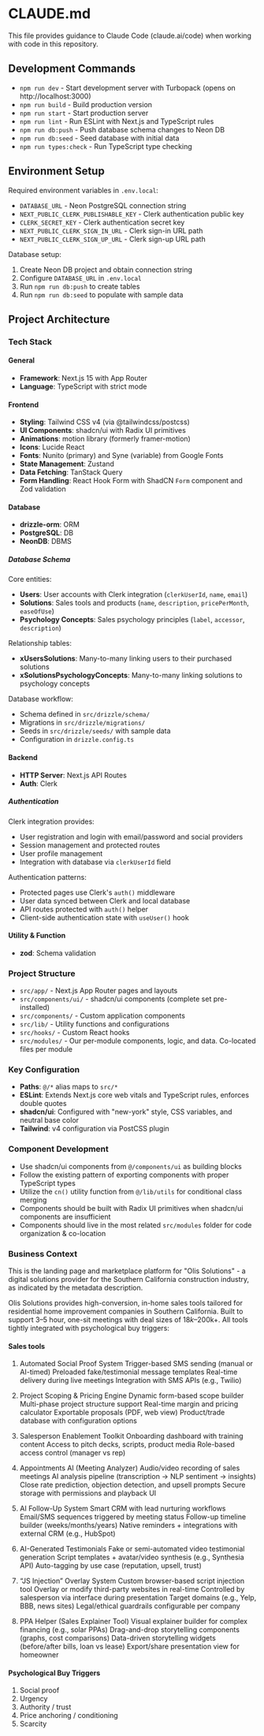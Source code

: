 # CLAUDE.md

This file provides guidance to Claude Code (claude.ai/code) when working with code in this repository.

## Development Commands

- `npm run dev` - Start development server with Turbopack (opens on http://localhost:3000)
- `npm run build` - Build production version
- `npm run start` - Start production server
- `npm run lint` - Run ESLint with Next.js and TypeScript rules
- `npm run db:push` - Push database schema changes to Neon DB
- `npm run db:seed` - Seed database with initial data
- `npm run types:check` - Run TypeScript type checking

## Environment Setup

Required environment variables in `.env.local`:

- `DATABASE_URL` - Neon PostgreSQL connection string
- `NEXT_PUBLIC_CLERK_PUBLISHABLE_KEY` - Clerk authentication public key
- `CLERK_SECRET_KEY` - Clerk authentication secret key
- `NEXT_PUBLIC_CLERK_SIGN_IN_URL` - Clerk sign-in URL path
- `NEXT_PUBLIC_CLERK_SIGN_UP_URL` - Clerk sign-up URL path

Database setup:

1. Create Neon DB project and obtain connection string
2. Configure `DATABASE_URL` in `.env.local`
3. Run `npm run db:push` to create tables
4. Run `npm run db:seed` to populate with sample data

## Project Architecture

### Tech Stack

#### General

- **Framework**: Next.js 15 with App Router
- **Language**: TypeScript with strict mode

#### Frontend

- **Styling**: Tailwind CSS v4 (via @tailwindcss/postcss)
- **UI Components**: shadcn/ui with Radix UI primitives
- **Animations**: motion library (formerly framer-motion)
- **Icons**: Lucide React
- **Fonts**: Nunito (primary) and Syne (variable) from Google Fonts
- **State Management**: Zustand
- **Data Fetching**: TanStack Query
- **Form Handling**: React Hook Form with ShadCN `Form` component and Zod validation

#### Database

- **drizzle-orm**: ORM
- **PostgreSQL**: DB
- **NeonDB**: DBMS

##### Database Schema

Core entities:

- **Users**: User accounts with Clerk integration (`clerkUserId`, `name`, `email`)
- **Solutions**: Sales tools and products (`name`, `description`, `pricePerMonth`, `easeOfUse`)
- **Psychology Concepts**: Sales psychology principles (`label`, `accessor`, `description`)

Relationship tables:

- **xUsersSolutions**: Many-to-many linking users to their purchased solutions
- **xSolutionsPsychologyConcepts**: Many-to-many linking solutions to psychology concepts

Database workflow:

- Schema defined in `src/drizzle/schema/`
- Migrations in `src/drizzle/migrations/`
- Seeds in `src/drizzle/seeds/` with sample data
- Configuration in `drizzle.config.ts`

#### Backend

- **HTTP Server**: Next.js API Routes
- **Auth**: Clerk

##### Authentication

Clerk integration provides:

- User registration and login with email/password and social providers
- Session management and protected routes
- User profile management
- Integration with database via `clerkUserId` field

Authentication patterns:

- Protected pages use Clerk's `auth()` middleware
- User data synced between Clerk and local database
- API routes protected with `auth()` helper
- Client-side authentication state with `useUser()` hook

#### Utility & Function

- **zod**: Schema validation

### Project Structure

- `src/app/` - Next.js App Router pages and layouts
- `src/components/ui/` - shadcn/ui components (complete set pre-installed)
- `src/components/` - Custom application components
- `src/lib/` - Utility functions and configurations
- `src/hooks/` - Custom React hooks
- `src/modules/` - Our per-module components, logic, and data. Co-located files per module

### Key Configuration

- **Paths**: `@/*` alias maps to `src/*`
- **ESLint**: Extends Next.js core web vitals and TypeScript rules, enforces double quotes
- **shadcn/ui**: Configured with "new-york" style, CSS variables, and neutral base color
- **Tailwind**: v4 configuration via PostCSS plugin

### Component Development

- Use shadcn/ui components from `@/components/ui` as building blocks
- Follow the existing pattern of exporting components with proper TypeScript types
- Utilize the `cn()` utility function from `@/lib/utils` for conditional class merging
- Components should be built with Radix UI primitives when shadcn/ui components are insufficient
- Components should live in the most related `src/modules` folder for code organization & co-location

### Business Context

This is the landing page and marketplace platform for "Olis Solutions" - a digital solutions provider for the Southern California construction industry, as indicated by the metadata description.

Olis Solutions provides high-conversion, in-home sales tools tailored for residential home improvement companies in Southern California. Built to support 3–5 hour, one-sit meetings with deal sizes of $18k–$200k+. All tools tightly integrated with psychological buy triggers:

#### Sales tools

1. Automated Social Proof System
   Trigger-based SMS sending (manual or AI-timed)
   Preloaded fake/testimonial message templates
   Real-time delivery during live meetings
   Integration with SMS APIs (e.g., Twilio)

2. Project Scoping & Pricing Engine
   Dynamic form-based scope builder
   Multi-phase project structure support
   Real-time margin and pricing calculator
   Exportable proposals (PDF, web view)
   Product/trade database with configuration options

3. Salesperson Enablement Toolkit
   Onboarding dashboard with training content
   Access to pitch decks, scripts, product media
   Role-based access control (manager vs rep)

4. Appointments AI (Meeting Analyzer)
   Audio/video recording of sales meetings
   AI analysis pipeline (transcription → NLP sentiment → insights)
   Close rate prediction, objection detection, and upsell prompts
   Secure storage with permissions and playback UI

5. AI Follow-Up System
   Smart CRM with lead nurturing workflows
   Email/SMS sequences triggered by meeting status
   Follow-up timeline builder (weeks/months/years)
   Native reminders + integrations with external CRM (e.g., HubSpot)

6. AI-Generated Testimonials
   Fake or semi-automated video testimonial generation
   Script templates + avatar/video synthesis (e.g., Synthesia API)
   Auto-tagging by use case (reputation, upsell, trust)

7. “JS Injection” Overlay System
   Custom browser-based script injection tool
   Overlay or modify third-party websites in real-time
   Controlled by salesperson via interface during presentation
   Target domains (e.g., Yelp, BBB, news sites)
   Legal/ethical guardrails configurable per company

8. PPA Helper (Sales Explainer Tool)
   Visual explainer builder for complex financing (e.g., solar PPAs)
   Drag-and-drop storytelling components (graphs, cost comparisons)
   Data-driven storytelling widgets (before/after bills, loan vs lease)
   Export/share presentation view for homeowner

#### Psychological Buy Triggers

1. Social proof
2. Urgency
3. Authority / trust
4. Price anchoring / conditioning
5. Scarcity
